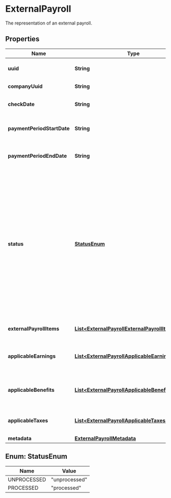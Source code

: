 

# ExternalPayroll

The representation of an external payroll.

## Properties

| Name | Type | Description | Notes |
|------------ | ------------- | ------------- | -------------|
|**uuid** | **String** | The UUID of the external payroll. |  [optional] [readonly] |
|**companyUuid** | **String** | The UUID of the company. |  [optional] [readonly] |
|**checkDate** | **String** | External payroll&#39;s check date. |  [optional] [readonly] |
|**paymentPeriodStartDate** | **String** | External payroll&#39;s pay period start date. |  [optional] [readonly] |
|**paymentPeriodEndDate** | **String** | External payroll&#39;s pay period end date. |  [optional] [readonly] |
|**status** | [**StatusEnum**](#StatusEnum) | The status of the external payroll. The status will be &#x60;unprocessed&#x60; when the external payroll is created and transition to &#x60;processed&#x60; once tax liabilities are entered and finalized.  Once in the &#x60;processed&#x60; status all actions that can edit an external payroll will be disabled. |  [optional] [readonly] |
|**externalPayrollItems** | [**List&lt;ExternalPayrollExternalPayrollItemsInner&gt;**](ExternalPayrollExternalPayrollItemsInner.md) | External payroll items for employees |  [optional] [readonly] |
|**applicableEarnings** | [**List&lt;ExternalPayrollApplicableEarningsInner&gt;**](ExternalPayrollApplicableEarningsInner.md) | Applicable earnings based on company provisioning. |  [optional] [readonly] |
|**applicableBenefits** | [**List&lt;ExternalPayrollApplicableBenefitsInner&gt;**](ExternalPayrollApplicableBenefitsInner.md) | Applicable benefits based on company provisioning. |  [optional] [readonly] |
|**applicableTaxes** | [**List&lt;ExternalPayrollApplicableTaxesInner&gt;**](ExternalPayrollApplicableTaxesInner.md) | Applicable taxes based on company provisioning. |  [optional] [readonly] |
|**metadata** | [**ExternalPayrollMetadata**](ExternalPayrollMetadata.md) |  |  [optional] |



## Enum: StatusEnum

| Name | Value |
|---- | -----|
| UNPROCESSED | &quot;unprocessed&quot; |
| PROCESSED | &quot;processed&quot; |



